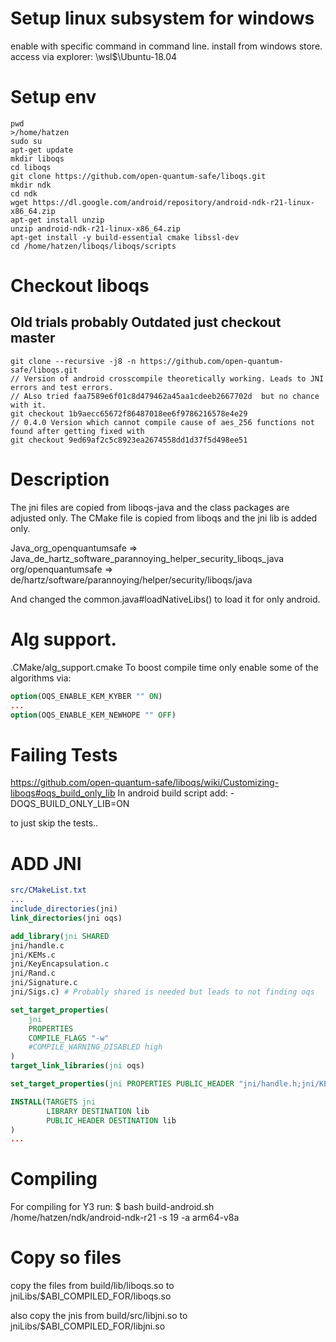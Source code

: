 # Setup linux subsystem for windows

enable with specific command in command line.
install from windows store.
access via explorer: \\wsl$\Ubuntu-18.04

# Setup env
```shell
pwd
>/home/hatzen
sudo su
apt-get update   
mkdir liboqs    
cd liboqs
git clone https://github.com/open-quantum-safe/liboqs.git   
mkdir ndk      
cd ndk
wget https://dl.google.com/android/repository/android-ndk-r21-linux-x86_64.zip 
apt-get install unzip  
unzip android-ndk-r21-linux-x86_64.zip
apt-get install -y build-essential cmake libssl-dev    
cd /home/hatzen/liboqs/liboqs/scripts     
```

# Checkout liboqs
## Old trials probably Outdated just checkout master
```shell
git clone --recursive -j8 -n https://github.com/open-quantum-safe/liboqs.git     
// Version of android crosscompile theoretically working. Leads to JNI errors and test errors.
// ALso tried faa7589e6f01c8d479462a45aa1cdeeb2667702d  but no chance with it.
git checkout 1b9aecc65672f86487018ee6f9786216578e4e29  
// 0.4.0 Version which cannot compile cause of aes_256 functions not found after getting fixed with 
git checkout 9ed69af2c5c8923ea2674558dd1d37f5d498ee51
```

# Description

The jni files are copied from liboqs-java and the class packages are adjusted only.
The CMake file is copied from liboqs and the jni lib is added only.

Java_org_openquantumsafe => Java_de_hartz_software_parannoying_helper_security_liboqs_java
org/openquantumsafe => de/hartz/software/parannoying/helper/security/liboqs/java

And changed the common.java#loadNativeLibs() to load it for only android.

# Alg support.
.CMake/alg_support.cmake
To boost compile time only enable some of the algorithms via:

```cmake
option(OQS_ENABLE_KEM_KYBER "" ON)
...
option(OQS_ENABLE_KEM_NEWHOPE "" OFF)
```

# Failing Tests
https://github.com/open-quantum-safe/liboqs/wiki/Customizing-liboqs#oqs_build_only_lib
In android build script add:
-DOQS_BUILD_ONLY_LIB=ON    

to just skip the tests..

# ADD JNI

```cmake
src/CMakeList.txt
...
include_directories(jni)
link_directories(jni oqs)

add_library(jni SHARED
jni/handle.c
jni/KEMs.c
jni/KeyEncapsulation.c
jni/Rand.c
jni/Signature.c
jni/Sigs.c) # Probably shared is needed but leads to not finding oqs

set_target_properties(
    jni
    PROPERTIES
    COMPILE_FLAGS "-w"
    #COMPILE_WARNING_DISABLED high
)
target_link_libraries(jni oqs)

set_target_properties(jni PROPERTIES PUBLIC_HEADER "jni/handle.h;jni/KEMs.h;jni/KeyEncapsulation.h;jni/Rand.h;jni/Signature.h;jni/Sigs.h")

INSTALL(TARGETS jni
        LIBRARY DESTINATION lib
        PUBLIC_HEADER DESTINATION lib
)
...
```

# Compiling
For compiling for Y3 run:
$  bash build-android.sh /home/hatzen/ndk/android-ndk-r21 -s 19 -a arm64-v8a

# Copy so files
copy the files from build/lib/liboqs.so to jniLibs/$ABI_COMPILED_FOR/liboqs.so

also copy the jnis from build/src/libjni.so to  jniLibs/$ABI_COMPILED_FOR/libjni.so
